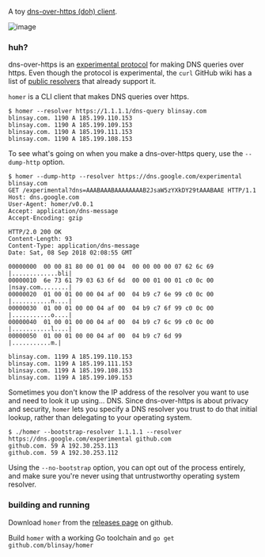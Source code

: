 A toy [dns-over-https (doh)
client](https://github.com/curl/curl/wiki/DNS-over-HTTPS).

![image](https://user-images.githubusercontent.com/555011/36924998-d8d90354-1e3e-11e8-9e8d-9141cc375b95.png)

### huh?

dns-over-https is an [experimental
protocol](https://tools.ietf.org/html/draft-ietf-doh-dns-over-https) for making
DNS queries over https.  Even though the protocol is experimental, the `curl`
GitHub wiki has a list of [public
resolvers](https://github.com/curl/curl/wiki/DNS-over-HTTPS#publicly-available-servers)
that already support it.

`homer` is a CLI client that makes DNS queries over https.

```
$ homer --resolver https://1.1.1.1/dns-query blinsay.com
blinsay.com. 1190 A 185.199.110.153
blinsay.com. 1190 A 185.199.109.153
blinsay.com. 1190 A 185.199.111.153
blinsay.com. 1190 A 185.199.108.153
```

To see what's going on when you make a dns-over-https query, use the
`--dump-http` option.

```
$ homer --dump-http --resolver https://dns.google.com/experimental blinsay.com
GET /experimental?dns=AAABAAABAAAAAAAAB2JsaW5zYXkDY29tAAABAAE HTTP/1.1
Host: dns.google.com
User-Agent: homer/v0.0.1
Accept: application/dns-message
Accept-Encoding: gzip

HTTP/2.0 200 OK
Content-Length: 93
Content-Type: application/dns-message
Date: Sat, 08 Sep 2018 02:08:55 GMT

00000000  00 00 81 80 00 01 00 04  00 00 00 00 07 62 6c 69  |.............bli|
00000010  6e 73 61 79 03 63 6f 6d  00 00 01 00 01 c0 0c 00  |nsay.com........|
00000020  01 00 01 00 00 04 af 00  04 b9 c7 6e 99 c0 0c 00  |...........n....|
00000030  01 00 01 00 00 04 af 00  04 b9 c7 6f 99 c0 0c 00  |...........o....|
00000040  01 00 01 00 00 04 af 00  04 b9 c7 6c 99 c0 0c 00  |...........l....|
00000050  01 00 01 00 00 04 af 00  04 b9 c7 6d 99           |...........m.|

blinsay.com. 1199 A 185.199.110.153
blinsay.com. 1199 A 185.199.111.153
blinsay.com. 1199 A 185.199.108.153
blinsay.com. 1199 A 185.199.109.153
```

Sometimes you don't know the IP address of the resolver you want to use and
need to look it up using... DNS. Since dns-over-https is about privacy and
security, `homer` lets you specify a DNS resolver you trust to do that initial
lookup, rather than delegating to your operating system.

```
$ ./homer --bootstrap-resolver 1.1.1.1 --resolver https://dns.google.com/experimental github.com
github.com. 59 A 192.30.253.113
github.com. 59 A 192.30.253.112
```

Using the `--no-bootstrap` option, you can opt out of the process entirely,
and make sure you're never using that untrustworthy operating system resolver.


### building and running

Download `homer` from the [releases
page](https://github.com/blinsay/homer/releases) on github.

Build `homer` with a working Go toolchain and `go get github.com/blinsay/homer`

